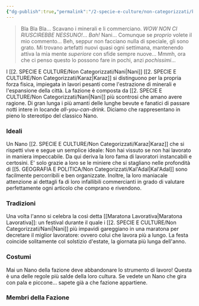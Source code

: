 ```yaml
---
{"dg-publish":true,"permalink":"/2-specie-e-culture/non-categorizzati/karaz/"}
---
```



> Bla Bla Bla... Scavano i minerali e li commerciano. *WOW NON CI RIUSCIREBBE NESSUNO!*... *Bah!* Nani... Comunque se *proprio* volete il mio commento... Beh, seppur non facciano nulla di speciale, gli sono grato. Mi trovano artefatti nuovi quasi ogni settimana, mantenendo attiva la mia mente *superiore* con sfide sempre nuove... Mmmh, ora che ci penso questo lo possono fare in pochi, anzi *pochissimi*... 

I [[2. SPECIE E CULTURE/Non Categorizzati/Nani\|Nani]] [[2. SPECIE E CULTURE/Non Categorizzati/Karaz\|Karaz]] si distinguono per la propria forza fisica, impiegata in lavori pesanti come l'estrazione di minerali e l'espansione della città. La fazione è composta da [[2. SPECIE E CULTURE/Non Categorizzati/Nani\|Nani]] più scontrosi che amano avere ragione. Di gran lunga i più amanti delle lunghe bevute e fanatici di passare notti intere in locande *all*-*you*-*can*-*drink*. Diciamo che rappresentano in pieno lo stereotipo del classico Nano. 

### Ideali

Un Nano [[2. SPECIE E CULTURE/Non Categorizzati/Karaz\|Karaz]] che si rispetti vive e segue un semplice ideale: Non hai vissuto se non hai lavorato in maniera impeccabile. Da qui deriva la loro fama di lavoratori instancabili e certosini. E' solo grazie a loro se le miniere che si stagliano nelle profondità di [[5. GEOGRAFIA  E POLITICA/Non Categorizzati/Kal'Adal\|Kal'Adal]] sono facilmente percorribili e ben organizzate. Inoltre, la loro maniacale attenzione ai dettagli fa di loro infallibili commercianti in grado di valutare perfettamente ogni articolo che comprano e rivendono. 

### Tradizioni

Una volta l'anno si celebra la così detta [[Maratona Lavorativa\|Maratona Lavorativa]]: un festival durante il quale i [[2. SPECIE E CULTURE/Non Categorizzati/Nani\|Nani]] più impavidi gareggiano in una maratona per decretare il miglior lavoratore: ovvero colui che lavora più a lungo. La festa coincide solitamente col solstizio d'estate, la giornata più lunga dell'anno. 

### Costumi

Mai un Nano della fazione deve abbandonare lo strumento di lavoro! Questa è una delle regole più salde della loro cultura. Se vedete un Nano che gira con pala e piccone... sapete già a che fazione appartiene. 

### Membri della Fazione

